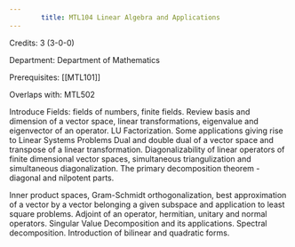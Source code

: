 ```yaml
---
        title: MTL104 Linear Algebra and Applications
---
```

Credits: 3 (3-0-0)

Department: Department of Mathematics

Prerequisites: [[MTL101]]

Overlaps with: MTL502

Introduce Fields: fields of numbers, finite fields. Review basis and dimension of a vector space, linear transformations, eigenvalue and eigenvector of an operator. LU Factorization. Some applications giving rise to Linear Systems Problems Dual and double dual of a vector space and transpose of a linear transformation. Diagonalizability of linear operators of finite dimensional vector spaces, simultaneous triangulization and simultaneous diagonalization. The primary decomposition theorem - diagonal and nilpotent parts.

Inner product spaces, Gram-Schmidt orthogonalization, best approximation of a vector by a vector belonging a given subspace and application to least square problems. Adjoint of an operator, hermitian, unitary and normal operators. Singular Value Decomposition and its applications. Spectral decomposition. Introduction of bilinear and quadratic forms.